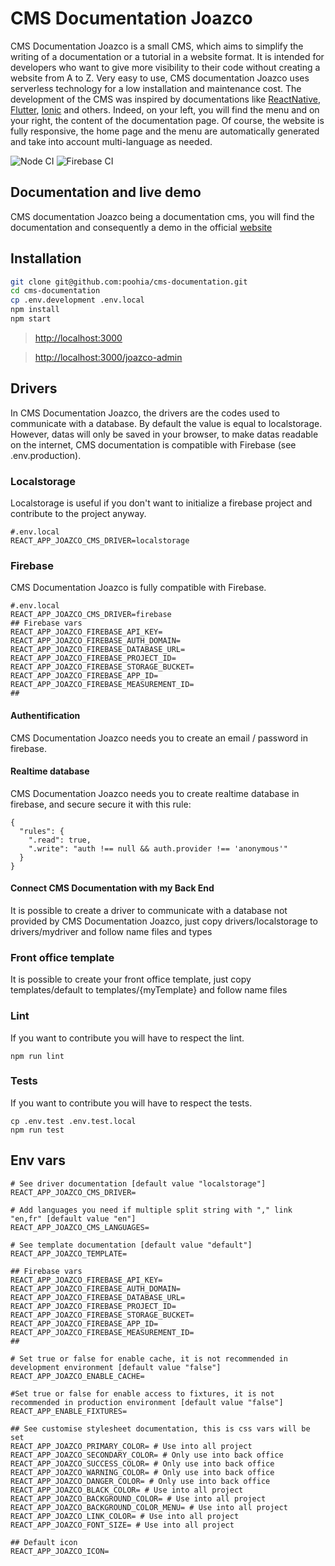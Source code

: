 # CMS Documentation Joazco

CMS Documentation Joazco is a small CMS, which aims to simplify the writing of a documentation or a tutorial in a website format. It is intended for developers who want to give more visibility to their code without creating a website from A to Z.
Very easy to use, CMS documentation Joazco uses serverless technology for a low installation and maintenance cost. The development of the CMS was inspired by documentations like [ReactNative](https://reactnative.dev/docs/getting-started), [Flutter](https://flutter.dev/docs), [Ionic](https://ionicframework.com/docs) and others. Indeed, on your left, you will find the menu and on your right, the content of the documentation page.
Of course, the website is fully responsive, the home page and the menu are automatically generated and take into account multi-language as needed.

![Node CI](https://github.com/poohia/cms-documentation/workflows/Node%20CI/badge.svg)
![Firebase CI](https://github.com/poohia/cms-documentation/workflows/Deploy%20to%20Firebase%20Hosting%20on%20merge/badge.svg)

## Documentation and live demo

CMS documentation Joazco being a documentation cms, you will find the documentation and consequently a demo in the official [website](https://cms-documentation.joazco.com/)

## Installation

```sh
git clone git@github.com:poohia/cms-documentation.git
cd cms-documentation
cp .env.development .env.local
npm install
npm start
```

> [http://localhost:3000](http://localhost:3000)

> [http://localhost:3000/joazco-admin](http://localhost:3000/joazco-admin)

## Drivers

In CMS Documentation Joazco, the drivers are the codes used to communicate with a database. By default the value is equal to localstorage. However, datas will only be saved in your browser, to make datas readable on the internet, CMS documentation is compatible with Firebase (see .env.production).

### Localstorage

Localstorage is useful if you don't want to initialize a firebase project and contribute to the project anyway.

```
#.env.local
REACT_APP_JOAZCO_CMS_DRIVER=localstorage
```

### Firebase

CMS Documentation Joazco is fully compatible with Firebase.

```
#.env.local
REACT_APP_JOAZCO_CMS_DRIVER=firebase
## Firebase vars
REACT_APP_JOAZCO_FIREBASE_API_KEY=
REACT_APP_JOAZCO_FIREBASE_AUTH_DOMAIN=
REACT_APP_JOAZCO_FIREBASE_DATABASE_URL=
REACT_APP_JOAZCO_FIREBASE_PROJECT_ID=
REACT_APP_JOAZCO_FIREBASE_STORAGE_BUCKET=
REACT_APP_JOAZCO_FIREBASE_APP_ID=
REACT_APP_JOAZCO_FIREBASE_MEASUREMENT_ID=
##
```

#### Authentification

CMS Documentation Joazco needs you to create an email / password in firebase.

#### Realtime database

CMS Documentation Joazco needs you to create realtime database in firebase, and secure secure it with this rule:

```
{
  "rules": {
    ".read": true,
    ".write": "auth !== null && auth.provider !== 'anonymous'"
  }
}
```

#### Connect CMS Documentation with my Back End

It is possible to create a driver to communicate with a database not provided by CMS Documentation Joazco, just copy drivers/localstorage to drivers/mydriver and follow name files and types

### Front office template

It is possible to create your front office template, just copy templates/default to templates/{myTemplate} and follow name files

### Lint

If you want to contribute you will have to respect the lint.

```
npm run lint
```

### Tests

If you want to contribute you will have to respect the tests.

```
cp .env.test .env.test.local
npm run test
```

## Env vars

```
# See driver documentation [default value "localstorage"]
REACT_APP_JOAZCO_CMS_DRIVER=

# Add languages you need if multiple split string with "," link "en,fr" [default value "en"]
REACT_APP_JOAZCO_CMS_LANGUAGES=

# See template documentation [default value "default"]
REACT_APP_JOAZCO_TEMPLATE=

## Firebase vars
REACT_APP_JOAZCO_FIREBASE_API_KEY=
REACT_APP_JOAZCO_FIREBASE_AUTH_DOMAIN=
REACT_APP_JOAZCO_FIREBASE_DATABASE_URL=
REACT_APP_JOAZCO_FIREBASE_PROJECT_ID=
REACT_APP_JOAZCO_FIREBASE_STORAGE_BUCKET=
REACT_APP_JOAZCO_FIREBASE_APP_ID=
REACT_APP_JOAZCO_FIREBASE_MEASUREMENT_ID=
##

# Set true or false for enable cache, it is not recommended in development environment [default value "false"]
REACT_APP_JOAZCO_ENABLE_CACHE=

#Set true or false for enable access to fixtures, it is not recommended in production environment [default value "false"]
REACT_APP_ENABLE_FIXTURES=

## See customise stylesheet documentation, this is css vars will be set
REACT_APP_JOAZCO_PRIMARY_COLOR= # Use into all project
REACT_APP_JOAZCO_SECONDARY_COLOR= # Only use into back office
REACT_APP_JOAZCO_SUCCESS_COLOR= # Only use into back office
REACT_APP_JOAZCO_WARNING_COLOR= # Only use into back office
REACT_APP_JOAZCO_DANGER_COLOR= # Only use into back office
REACT_APP_JOAZCO_BLACK_COLOR= # Use into all project
REACT_APP_JOAZCO_BACKGROUND_COLOR= # Use into all project
REACT_APP_JOAZCO_BACKGROUND_COLOR_MENU= # Use into all project
REACT_APP_JOAZCO_LINK_COLOR= # Use into all project
REACT_APP_JOAZCO_FONT_SIZE= # Use into all project

## Default icon
REACT_APP_JOAZCO_ICON=
```
